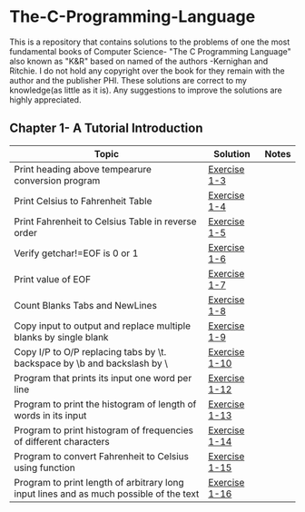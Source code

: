 # The-C-Programming-Language
This is a repository that contains solutions to the problems of one the most fundamental books of Computer Science- "The C Programming Language"
also known as "K&R" based on named of the authors -Kernighan and Ritchie. I do not hold any copyright over the book for they remain with the author and the publisher PHI. 
These solutions are correct to my knowledge(as little as it is). Any suggestions to improve the solutions are highly appreciated.

## Chapter 1- A Tutorial Introduction
Topic   |   Solution   |   Notes
 ------|----------|----------
Print heading above tempearure conversion program | [Exercise 1-3](Solutions/Chapter-1/Exercise1_3.c)|    
Print Celsius to Fahrenheit Table                 | [Exercise 1-4](Solutions/Chapter-1/Exercise1_4.c)|    
Print Fahrenheit to Celsius Table in reverse order | [Exercise 1-5](Solutions/Chapter-1/Exercise1_5.c)| 
Verify getchar!=EOF is 0 or 1                     | [Exercise 1-6](Solutions/Chapter-1/Exercise1_6.c)|    
Print value of EOF                                | [Exercise 1-7](Solutions/Chapter-1/Exercise1_7.c)|    
Count Blanks Tabs and NewLines                    | [Exercise 1-8](Solutions/Chapter-1/Exercise1_8.c)|   
Copy input to output and replace multiple blanks by single blank| [Exercise 1-9](Solutions/Chapter-1/Exercise1_9.c)|   
Copy I/P to O/P replacing tabs by \t. backspace by \b and backslash by \\ | [Exercise 1-10](Solutions/Chapter-1/Exercise1_10.c)|   
Program that prints its input one word per line | [Exercise 1-12](Solutions/Chapter-1/Exercise1_12.c)| 
Program to print the histogram of length of words in its input | [Exercise 1-13](Solutions/Chapter-1/Exercise1_13.c)| 
Program to print histogram of frequencies of different characters | [Exercise 1-14](Solutions/Chapter-1/Exercise1_14.c)| 
Program to convert Fahrenheit to Celsius using function | [Exercise 1-15](Solutions/Chapter-1/Exercise1_15.c)| 
Program to print length of arbitrary long input lines and as much possible of the text | [Exercise 1-16](Solutions/Chapter-1/Exercise1_16.c)| 
